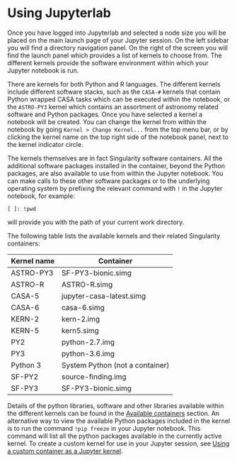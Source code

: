 # Using Jupyterlab

Once you have logged into Jupyterlab and selected a node size you will be placed on the main launch page of your Jupyter session. On the left sidebar you will find a directory navigation panel. On the right of the screen you will find the launch panel which provides a list of kernels to choose from. The different kernels provide the software environment within which your Jupyter notebook is run. 

There are kernels for both Python and R languages. The different kernels include different software stacks, such as the `CASA-#` kernels that contain Python wrapped CASA tasks which can be executed within the notebook, or the `ASTRO-PY3` kernel which contains an assortment of astronomy related software and Python packages. Once you have selected a kernel a notebook will be created. You can change the kernel from within the notebook by going `Kernel > Change Kernel...` from the top menu bar, or by clicking the kernel name on the top right side of the notebook panel, next to the kernel indicator circle.

The kernels themselves are in fact Singularity software containers. All the additional software packages installed in the container, beyond the Python packages, are also available to use from within the Jupyter notebook. You can make calls to these other software packages or to the underlying operating system by prefixing the relevant command with `!` in the Jupyter notebook, for example:

```
[ ]: !pwd
```
will provide you with the path of your current work directory.

The following table lists the available kernels and their related Singularity containers:

| Kernel name                 | Container                                 | 
|-----------------------------|-------------------------------------------|
| ASTRO-PY3                   | SF-PY3-bionic.simg                        |
| ASTRO-R                     | ASTRO-R.simg                              |
| CASA-5                      | jupyter-casa-latest.simg                  |
| CASA-6                      | casa-6.simg                               | 
| KERN-2                      | kern-2.img                                |
| KERN-5                      | kern5.simg                                |
| PY2                         | python-2.7.img                            | 
| PY3                         | python-3.6.img                            |
| Python 3                    | System Python (not a container)           | 
| SF-PY2                      | source-finding.img                        |
| SF-PY3                      | SF-PY3-bionic.simg                        |

Details of the python libraries, software and other libraries available within the different kernels can be found in the [Available containers](https://docs.ilifu.ac.za/#/tech_docs/software_environments?id=available-containers) section. An alternative way to view the available Python packages included in the kernel is to run the command `!pip freeze` in your Jupyter notebook. This command will list all the python packages available in the currently active kernel. To create a custom kernel for use in your Jupyter session, see [Using a custom container as a Jupyter kernel](https://docs.ilifu.ac.za/#/tech_docs/software_environments?id=using-a-custom-container-as-a-jupyter-kernel).